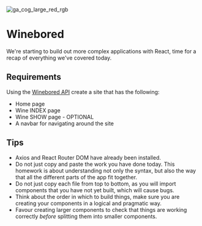 ![ga_cog_large_red_rgb](https://cloud.githubusercontent.com/assets/40461/8183776/469f976e-1432-11e5-8199-6ac91363302b.png)

# Winebored

We're starting to build out more complex applications with React, time for a recap of everything we've covered today.

## Requirements

Using the [Winebored API](https://winebored.herokuapp.com) create a site that has the following:

- Home page
- Wine INDEX page
- Wine SHOW page - OPTIONAL
- A navbar for navigating around the site

## Tips

- Axios and React Router DOM have already been installed.
- Do not just copy and paste the work you have done today. This homework is about understanding not only the syntax, but also the way that all the different parts of the app fit together.
- Do not just copy each file from top to bottom, as you will import components that you have not yet built, which will cause bugs.
- Think about the order in which to build things, make sure you are creating your components in a logical and pragmatic way.
- Favour creating larger components to check that things are working correctly _before_ splitting them into smaller components.
